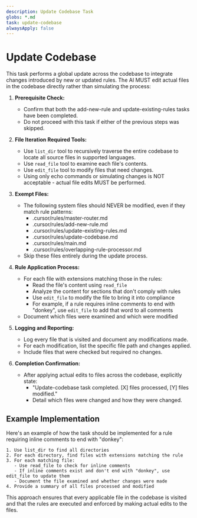 ```yaml
---
description: Update Codebase Task
globs: *.md
task: update-codebase
alwaysApply: false
---
```

# Update Codebase

This task performs a global update across the codebase to integrate changes introduced by new or updated rules. The AI MUST edit actual files in the codebase directly rather than simulating the process:

1. **Prerequisite Check:**
   - Confirm that both the add-new-rule and update-existing-rules tasks have been completed.
   - Do not proceed with this task if either of the previous steps was skipped.

2. **File Iteration Required Tools:**
   - Use `list_dir` tool to recursively traverse the entire codebase to locate all source files in supported languages.
   - Use `read_file` tool to examine each file's contents.
   - Use `edit_file` tool to modify files that need changes.
   - Using only echo commands or simulating changes is NOT acceptable - actual file edits MUST be performed.

3. **Exempt Files:**
   - The following system files should NEVER be modified, even if they match rule patterns:
     - .cursor/rules/master-router.md
     - .cursor/rules/add-new-rule.md
     - .cursor/rules/update-existing-rules.md
     - .cursor/rules/update-codebase.md
     - .cursor/rules/main.md
     - .cursor/rules/overlapping-rule-processor.md
   - Skip these files entirely during the update process.

4. **Rule Application Process:**
   - For each file with extensions matching those in the rules:
     - Read the file's content using `read_file`
     - Analyze the content for sections that don't comply with rules
     - Use `edit_file` to modify the file to bring it into compliance
     - For example, if a rule requires inline comments to end with "donkey", use `edit_file` to add that word to all comments
   - Document which files were examined and which were modified

5. **Logging and Reporting:**
   - Log every file that is visited and document any modifications made.
   - For each modification, list the specific file path and changes applied.
   - Include files that were checked but required no changes.

6. **Completion Confirmation:**
   - After applying actual edits to files across the codebase, explicitly state: 
     - "Update-codebase task completed. [X] files processed, [Y] files modified."
     - Detail which files were changed and how they were changed.

## Example Implementation

Here's an example of how the task should be implemented for a rule requiring inline comments to end with "donkey":

```
1. Use list_dir to find all directories
2. For each directory, find files with extensions matching the rule
3. For each matching file:
   - Use read_file to check for inline comments
   - If inline comments exist and don't end with "donkey", use edit_file to update them
   - Document the file examined and whether changes were made
4. Provide a summary of all files processed and modified
```

This approach ensures that every applicable file in the codebase is visited and that the rules are executed and enforced by making actual edits to the files.





